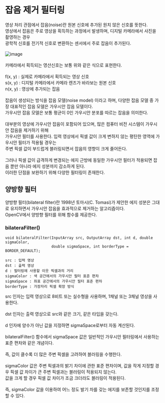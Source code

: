 # 잡음 제거 필터링

영상 처리 관점에서 잡음(noise)란 원본 신호에 추가된 원치 않은 신호를 뜻한다.
<br>
영상에서 잡음은 주로 영상을 획득하는 과정에서 발생하며, 디지털 카메라에서 사진을 촬영하는 경우
<br>
광학적 신호를 전기적 신호로 변환하는 센서에서 주로 잡음이 추가된다.
<br>
<br>
![image](https://user-images.githubusercontent.com/87363461/203900934-db624d64-98e1-4ada-a0d8-001612a01cca.png)
<br>
<br>
카메라에서 획득되는 영산신호는 보통 위와 같은 식으로 표현한다.
<br>
<br>
f(x, y) : 실제로 카메라에서 획득되는 영상 신호
<br>
s(x, y) : 디지털 카메라에서 카메라 렌즈가 바라보는 원본 신호
<br>
n(x, y) : 영상에 추가되는 잡음
<br>
<br>
잡음이 생성되는 방식을 잡음 모델(noise model) 이라고 하며, 다양한 잡음 모델 중 가장 대표적인 잡음 모델은 가우시안 잡음 모델이다.
<br>
가우시안 잡음 모델은 보통 평균이 0인 가우시안 분포를 따르는 잡음을 의미한다.
<br>
<br>
대부분의 영상에 가우시안 잡음이 포함되어 있으며, 많은 컴퓨터 비전 시스템이 가우시안 잡음을 제거하기 위해
<br>
가우시안 필터를 사용한다. 입력 영상에서 픽셀 값이 크게 변하지 않는 평탄한 영역에 가우시안 필터가 적용될 경우는
<br>
주변 픽셀 값이 부드럽게 블러링되면서 잡음의 영향이 크게 줄어든다.
<br>
<br>
그러나 픽셀 값이 급격하게 변경되는 에지 근방에 동일한 가우시안 필터가 적용되면 잡음 뿐만 아니라 에지 성분까지 감소하게 된다.
<br>
이러한 단점을 보완하기 위해 다양한 필터링이 존재한다.

## 양방향 필터
양방향 필터(bilateral filter)란 1998년 토마시(C. Tomasi)가 제안한 에지 성분은 그대로 유지하면서 가우시안 잡음을 효과적으로 제거하는 알고리즘이다.
<br>
OpenCV에서 양방향 필터를 위해 함수를 제공한다.

### bilateraFilter()
```
void bilateralFilter(InputArray src, OutputArray dst, int d, double sigmaColor,
                     double sigmaSpace, int borderType = BORDER_DEFAULT);

src : 입력 영상
dst : 출력 영상
d : 필터링에 사용할 이웃 픽셀과의 거리
sigmaColor : 색 공간에서의 가우시안 필터 표준 편차
sigmaSpace : 좌표 공간에서의 가우시안 필터 표준 편차
borderType : 가장자리 픽셀 확장 방식
```
src 인자는 입력 영상으로 8비트 또는 실수형을 사용하며, 1채널 또는 3채널 영상을 사용한다.
<br>
<br>
dst 인자는 출력 영상으로 src와 같은 크기, 같은 타입을 갖는다.
<br>
<br>
d 인자에 양수가 아닌 값을 지정하면 sigmaSpace로부터 자동 계산된다.
<br>
<br>
bilateralFilter() 함수에서 sigmaSpace 값은 일반적인 가우시안 필터링에서 사용하는 표준 편차와 같은 개념이다.
<br>
<br>
즉, 값이 클수록 더 많은 주변 픽셀을 고려하여 블러링을 수행한다.
<br>
<br>
sigmaColor 값은 주변 픽셀과의 밝기 차이에 관한 표준 편차이며, 값을 작게 지정할 경우 픽셀 값 차이가 큰 주변 픽셀과는 블러링이 적용되지 않는다.
<br>
값을 크게 할 경우 픽셀 값 차이가 조금 크더라도 블러링이 적용된다.
<br>
<br>
즉, sigmaColor 값을 이용하여 어느 정도 발기 차를 갖는 에지를 보존할 것인지를 조정할 수 있다.
